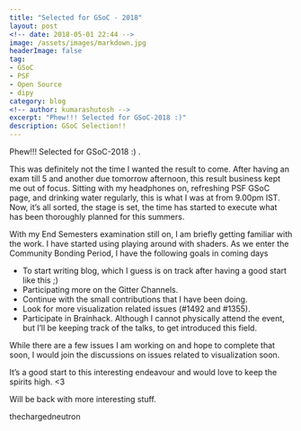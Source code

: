 ```yaml
---
title: "Selected for GSoC - 2018"
layout: post
<!-- date: 2018-05-01 22:44 -->
image: /assets/images/markdown.jpg
headerImage: false
tag:
- GSoC
- PSF
- Open Source
- dipy
category: blog
<!-- author: kumarashutosh -->
excerpt: "Phew!!! Selected for GSoC-2018 :)"
description: GSoC Selection!!
---
```


Phew!!! Selected for GSoC-2018 :) .

This was definitely not the time I wanted the result to come. After having an exam till 5 and another due tomorrow afternoon, this result business kept me out of focus. Sitting with my headphones on, refreshing PSF GSoC page, and drinking water regularly, this is what I was at from 9.00pm IST. Now, it’s all sorted, the stage is set, the time has started to execute what has been thoroughly planned for this summers.

With my End Semesters examination still on, I am briefly getting familiar with the work. I have started using playing around with shaders. As we enter the Community Bonding Period, I have the following goals in coming days

- To start writing blog, which I guess is on track after having a good start like this ;)
- Participating more on the Gitter Channels.
- Continue with the small contributions that I have been doing.
- Look for more visualization related issues (#1492 and #1355).
- Participate in Brainhack. Although I cannot physically attend the event, but I’ll be keeping track of the talks, to get introduced this field.

While there are a few issues I am working on and hope to complete that soon, I would join the discussions on issues related to visualization soon.

It’s a good start to this interesting endeavour and would love to keep the spirits high. <3

Will be back with more interesting stuff.

thechargedneutron